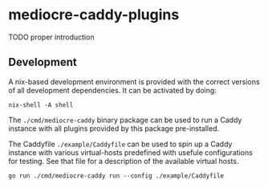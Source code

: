 # mediocre-caddy-plugins

TODO proper introduction

## Development

A nix-based development environment is provided with the correct versions of all
development dependencies. It can be activated by doing:

```
nix-shell -A shell
```

The `./cmd/mediocre-caddy` binary package can be used to run a Caddy instance
with all plugins provided by this package pre-installed.

The Caddyfile `./example/Caddyfile` can be used to spin up a Caddy instance with
various virtual-hosts predefined with usefule configurations for testing. See
that file for a description of the available virtual hosts.

```
go run ./cmd/mediocre-caddy run --config ./example/Caddyfile
```
